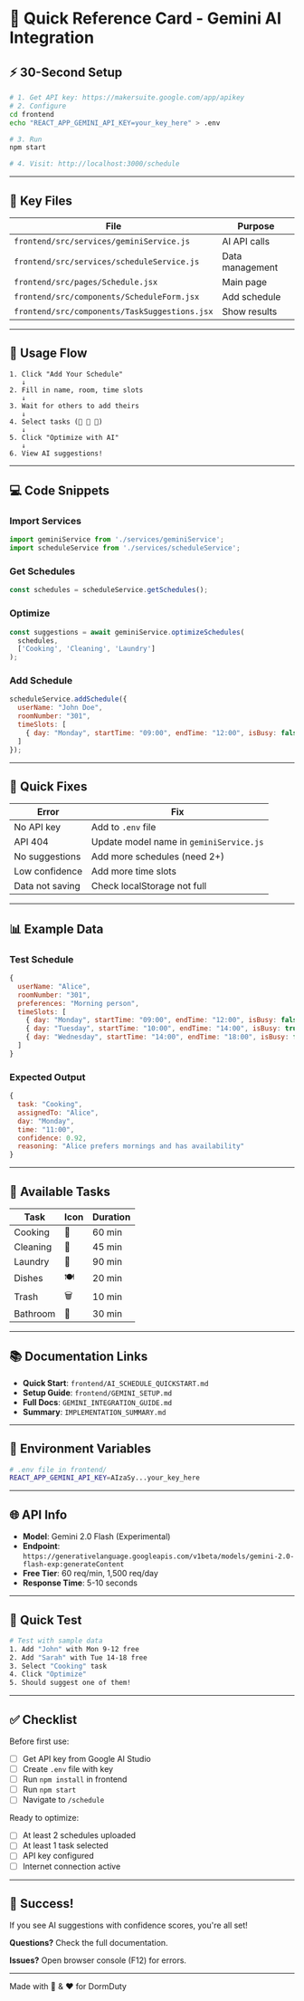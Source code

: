 # 🚀 Quick Reference Card - Gemini AI Integration

## ⚡ 30-Second Setup

```bash
# 1. Get API key: https://makersuite.google.com/app/apikey
# 2. Configure
cd frontend
echo "REACT_APP_GEMINI_API_KEY=your_key_here" > .env

# 3. Run
npm start

# 4. Visit: http://localhost:3000/schedule
```

---

## 📁 Key Files

| File | Purpose |
|------|---------|
| `frontend/src/services/geminiService.js` | AI API calls |
| `frontend/src/services/scheduleService.js` | Data management |
| `frontend/src/pages/Schedule.jsx` | Main page |
| `frontend/src/components/ScheduleForm.jsx` | Add schedule |
| `frontend/src/components/TaskSuggestions.jsx` | Show results |

---

## 🎯 Usage Flow

```
1. Click "Add Your Schedule"
   ↓
2. Fill in name, room, time slots
   ↓
3. Wait for others to add theirs
   ↓
4. Select tasks (🍳 🧹 👕)
   ↓
5. Click "Optimize with AI"
   ↓
6. View AI suggestions!
```

---

## 💻 Code Snippets

### Import Services
```javascript
import geminiService from './services/geminiService';
import scheduleService from './services/scheduleService';
```

### Get Schedules
```javascript
const schedules = scheduleService.getSchedules();
```

### Optimize
```javascript
const suggestions = await geminiService.optimizeSchedules(
  schedules,
  ['Cooking', 'Cleaning', 'Laundry']
);
```

### Add Schedule
```javascript
scheduleService.addSchedule({
  userName: "John Doe",
  roomNumber: "301",
  timeSlots: [
    { day: "Monday", startTime: "09:00", endTime: "12:00", isBusy: false }
  ]
});
```

---

## 🐛 Quick Fixes

| Error | Fix |
|-------|-----|
| No API key | Add to `.env` file |
| API 404 | Update model name in `geminiService.js` |
| No suggestions | Add more schedules (need 2+) |
| Low confidence | Add more time slots |
| Data not saving | Check localStorage not full |

---

## 📊 Example Data

### Test Schedule
```javascript
{
  userName: "Alice",
  roomNumber: "301",
  preferences: "Morning person",
  timeSlots: [
    { day: "Monday", startTime: "09:00", endTime: "12:00", isBusy: false },
    { day: "Tuesday", startTime: "10:00", endTime: "14:00", isBusy: true, activity: "Class" },
    { day: "Wednesday", startTime: "14:00", endTime: "18:00", isBusy: false }
  ]
}
```

### Expected Output
```javascript
{
  task: "Cooking",
  assignedTo: "Alice",
  day: "Monday",
  time: "11:00",
  confidence: 0.92,
  reasoning: "Alice prefers mornings and has availability"
}
```

---

## 🎨 Available Tasks

| Task | Icon | Duration |
|------|------|----------|
| Cooking | 🍳 | 60 min |
| Cleaning | 🧹 | 45 min |
| Laundry | 👕 | 90 min |
| Dishes | 🍽️ | 20 min |
| Trash | 🗑️ | 10 min |
| Bathroom | 🚽 | 30 min |

---

## 📚 Documentation Links

- **Quick Start**: `frontend/AI_SCHEDULE_QUICKSTART.md`
- **Setup Guide**: `frontend/GEMINI_SETUP.md`
- **Full Docs**: `GEMINI_INTEGRATION_GUIDE.md`
- **Summary**: `IMPLEMENTATION_SUMMARY.md`

---

## 🔑 Environment Variables

```bash
# .env file in frontend/
REACT_APP_GEMINI_API_KEY=AIzaSy...your_key_here
```

---

## 🌐 API Info

- **Model**: Gemini 2.0 Flash (Experimental)
- **Endpoint**: `https://generativelanguage.googleapis.com/v1beta/models/gemini-2.0-flash-exp:generateContent`
- **Free Tier**: 60 req/min, 1,500 req/day
- **Response Time**: 5-10 seconds

---

## 🧪 Quick Test

```bash
# Test with sample data
1. Add "John" with Mon 9-12 free
2. Add "Sarah" with Tue 14-18 free
3. Select "Cooking" task
4. Click "Optimize"
5. Should suggest one of them!
```

---

## ✅ Checklist

Before first use:
- [ ] Get API key from Google AI Studio
- [ ] Create `.env` file with key
- [ ] Run `npm install` in frontend
- [ ] Run `npm start`
- [ ] Navigate to `/schedule`

Ready to optimize:
- [ ] At least 2 schedules uploaded
- [ ] At least 1 task selected
- [ ] API key configured
- [ ] Internet connection active

---

## 🎉 Success!

If you see AI suggestions with confidence scores, you're all set!

**Questions?** Check the full documentation.

**Issues?** Open browser console (F12) for errors.

---

Made with 🧠 & ❤️ for DormDuty
